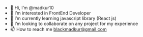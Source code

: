 - 👋 Hi, I’m @madkur10
- 👀 I’m interested in FrontEnd Developer
- 🌱 I’m currently learning javascript library (React js)
- 💞️ I’m looking to collaborate on any project for my experience
- 📫 How to reach me blackmadkur@gmail.com

<!---
madkur10/madkur10 is a ✨ special ✨ repository because its `README.md` (this file) appears on your GitHub profile.
You can click the Preview link to take a look at your changes.
--->
